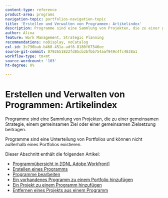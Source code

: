 ```yaml
---
content-type: reference
product-area: programs
navigation-topic: portfolios-navigation-topic
title: 'Erstellen und Verwalten von Programmen: Artikelindex'
description: Programme sind eine Sammlung von Projekten, die zu einer gemeinsamen Strategie, einem gemeinsamen Ziel oder einer gemeinsamen Zielsetzung beitragen. Programme sind eine Unterteilung von Portfolios und können nicht außerhalb eines Portfolios existieren.
author: Alina
feature: Work Management, Strategic Planning
recommendations: noDisplay, noCatalog
exl-id: 3c796bab-b468-451a-adf8-8180f67546ee
source-git-commit: 0792651822fd85cb3bfbb754aaf949c4fc4038a1
workflow-type: tm+mt
source-wordcount: '103'
ht-degree: 0%

---
```


# Erstellen und Verwalten von Programmen: Artikelindex

Programme sind eine Sammlung von Projekten, die zu einer gemeinsamen Strategie, einem gemeinsamen Ziel oder einer gemeinsamen Zielsetzung beitragen.

Programme sind eine Unterteilung von Portfolios und können nicht außerhalb eines Portfolios existieren.

Dieser Abschnitt enthält die folgenden Artikel:

* [Programmübersicht in [!DNL Adobe Workfront]](/help/quicksilver/manage-work/portfolios/create-and-manage-programs/programs-overview.md)
* [Erstellen eines Programms](../../../manage-work/portfolios/create-and-manage-programs/create-program.md)
* [Programme bearbeiten](../../../manage-work/portfolios/create-and-manage-programs/edit-programs.md)
* [Ein vorhandenes Programm zu einem Portfolio hinzufügen](../../../manage-work/portfolios/create-and-manage-programs/move-program.md)
* [Ein Projekt zu einem Programm hinzufügen](../../../manage-work/portfolios/create-and-manage-programs/add-project-to-program.md)
* [Entfernen eines Projekts aus einem Programm](../../../manage-work/portfolios/create-and-manage-programs/remove-project-from-program.md)
